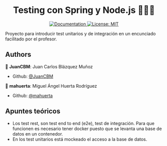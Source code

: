<h1 align="center">Testing con
Spring y Node.js 👨🏻‍💻 </h1>

<p align="center">
  <a href="/docs" target="_blank">
    <img alt="Documentation" src="https://img.shields.io/badge/documentation-yes-brightgreen.svg" />
  </a>
  <a href="#" target="_blank">
    <img alt="License: MIT" src="https://img.shields.io/badge/License-MIT-yellow.svg" />
  </a>
</p>

Proyecto para introducir test unitarios y de integración en un encunciado facilitado por el profesor.

## Authors
👤 **JuanCBM**: Juan Carlos Blázquez Muñoz
* Github: [@JuanCBM](https://github.com/JuanCBM)

👤 **mahuerta**: Miguel Ángel Huerta Rodríguez
* Github: [@mahuerta](https://github.com/mahuerta)


## Apuntes teóricos
- Los test rest, son test end to end (e2e), test de integración. Para que funcionen es necesario tener docker puesto que se levanta una base de datos en un contenedor.
- En los test unitarios está mockeado el acceso a la base de datos.
